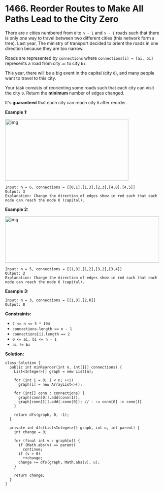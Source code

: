 # 1466. Reorder Routes to Make All Paths Lead to the City Zero

There are `n` cities numbered from `0` to `n - 1` and `n - 1` roads such that there is only one way to travel between two different cities (this network form a tree). Last year, The ministry of transport decided to orient the roads in one direction because they are too narrow.

Roads are represented by `connections` where `connections[i] = [ai, bi]` represents a road from city `ai` to city `bi`.

This year, there will be a big event in the capital (city `0`), and many people want to travel to this city.

Your task consists of reorienting some roads such that each city can visit the city `0`. Return the **minimum** number of edges changed.

It's **guaranteed** that each city can reach city `0` after reorder.

**Example 1:**

<img src="https://assets.leetcode.com/uploads/2020/05/13/sample_1_1819.png" alt="img" style="height: 200px; width: 400px;"/>

```
Input: n = 6, connections = [[0,1],[1,3],[2,3],[4,0],[4,5]]
Output: 3
Explanation: Change the direction of edges show in red such that each node can reach the node 0 (capital).
```
**Example 2:**

<img src="https://assets.leetcode.com/uploads/2020/05/13/sample_2_1819.png" alt="img" style="height: 150px; width: 500px;"/>

```
Input: n = 5, connections = [[1,0],[1,2],[3,2],[3,4]]
Output: 2
Explanation: Change the direction of edges show in red such that each node can reach the node 0 (capital).
```
**Example 3:**
```
Input: n = 3, connections = [[1,0],[2,0]]
Output: 0
``` 

**Constraints:**

* `2 <= n <= 5 * 104`
* `connections.length == n - 1`
* `connections[i].length == 2`
* `0 <= ai, bi <= n - 1`
* `ai != bi`

**Solution:**
```
class Solution {
  public int minReorder(int n, int[][] connections) {
    List<Integer>[] graph = new List[n];

    for (int i = 0; i < n; ++i)
      graph[i] = new ArrayList<>();

    for (int[] conn : connections) {
      graph[conn[0]].add(conn[1]);
      graph[conn[1]].add(-conn[0]); // - := conn[0] -> conn[1]
    }

    return dfs(graph, 0, -1);
  }

  private int dfs(List<Integer>[] graph, int u, int parent) {
    int change = 0;

    for (final int v : graph[u]) {
      if (Math.abs(v) == parent)
        continue;
      if (v > 0)
        ++change;
      change += dfs(graph, Math.abs(v), u);
    }

    return change;
  }
}
```
